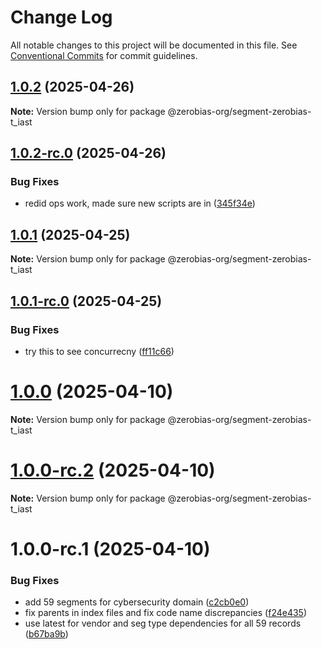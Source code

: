 # Change Log

All notable changes to this project will be documented in this file.
See [Conventional Commits](https://conventionalcommits.org) for commit guidelines.

## [1.0.2](https://github.com/zerobias-org/segment/compare/@zerobias-org/segment-zerobias-t_iast@1.0.2-rc.0...@zerobias-org/segment-zerobias-t_iast@1.0.2) (2025-04-26)

**Note:** Version bump only for package @zerobias-org/segment-zerobias-t_iast





## [1.0.2-rc.0](https://github.com/zerobias-org/segment/compare/@zerobias-org/segment-zerobias-t_iast@1.0.1...@zerobias-org/segment-zerobias-t_iast@1.0.2-rc.0) (2025-04-26)


### Bug Fixes

* redid ops work, made sure new scripts are in ([345f34e](https://github.com/zerobias-org/segment/commit/345f34ec926029dc141943b3e321676adb4a2888))





## [1.0.1](https://github.com/zerobias-org/segment/compare/@zerobias-org/segment-zerobias-t_iast@1.0.1-rc.0...@zerobias-org/segment-zerobias-t_iast@1.0.1) (2025-04-25)

**Note:** Version bump only for package @zerobias-org/segment-zerobias-t_iast





## [1.0.1-rc.0](https://github.com/zerobias-org/segment/compare/@zerobias-org/segment-zerobias-t_iast@1.0.0...@zerobias-org/segment-zerobias-t_iast@1.0.1-rc.0) (2025-04-25)


### Bug Fixes

* try this to see concurrecny ([ff11c66](https://github.com/zerobias-org/segment/commit/ff11c66d67cb9f185098fd640d4139178d29ae22))





# [1.0.0](https://github.com/zerobias-org/segment/compare/@zerobias-org/segment-zerobias-t_iast@1.0.0-rc.2...@zerobias-org/segment-zerobias-t_iast@1.0.0) (2025-04-10)

**Note:** Version bump only for package @zerobias-org/segment-zerobias-t_iast





# [1.0.0-rc.2](https://github.com/zerobias-org/segment/compare/@zerobias-org/segment-zerobias-t_iast@1.0.0-rc.1...@zerobias-org/segment-zerobias-t_iast@1.0.0-rc.2) (2025-04-10)

**Note:** Version bump only for package @zerobias-org/segment-zerobias-t_iast





# 1.0.0-rc.1 (2025-04-10)


### Bug Fixes

* add 59 segments for cybersecurity domain ([c2cb0e0](https://github.com/zerobias-org/segment/commit/c2cb0e0c1f1eabb51d7f5a6ae6db98c1516fcdbe))
* fix parents in index files and fix code name discrepancies ([f24e435](https://github.com/zerobias-org/segment/commit/f24e4352453caaa05074cc6bb66ee8ed21a4f11d))
* use latest for vendor and seg type dependencies for all 59 records ([b67ba9b](https://github.com/zerobias-org/segment/commit/b67ba9bed7a90fad3b084161ebc603b5b35214b8))
